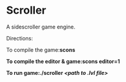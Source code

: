 Scroller
========

A sidescroller game engine.

Directions:

To compile the game:<b>scons

To compile the editor & game:<b>scons editor=1

To run game:<b>./scroller <i>\<path to .lvl file\>


